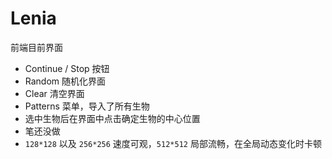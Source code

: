 # Lenia
前端目前界面
* Continue / Stop 按钮
* Random 随机化界面
* Clear 清空界面
* Patterns 菜单，导入了所有生物
* 选中生物后在界面中点击确定生物的中心位置
* 笔还没做
* `128*128` 以及 `256*256` 速度可观，`512*512` 局部流畅，在全局动态变化时卡顿

